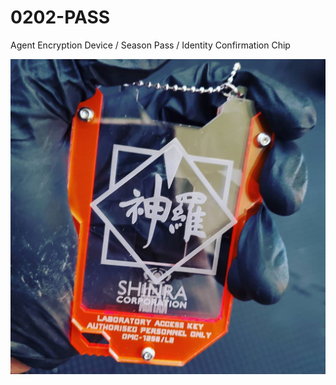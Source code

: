 # 0202-PASS
Agent Encryption Device / Season Pass / Identity Confirmation Chip

![](0202-pass-agent-id-helve-hq.jpg)
